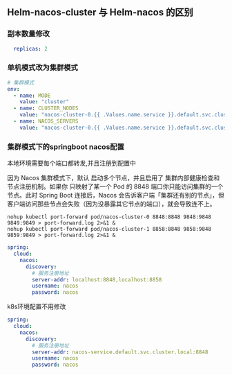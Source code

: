 ## Helm-nacos-cluster 与 Helm-nacos 的区别

### 副本数量修改
```yml
  replicas: 2
```

### 单机模式改为集群模式
```yml
# 集群模式
env: 
  - name: MODE
    value: "cluster"
  - name: CLUSTER_NODES
    value: "nacos-cluster-0.{{ .Values.name.service }}.default.svc.cluster.local:8848,nacos-cluster-1.{{ .Values.name.service }}.default.svc.cluster.local:8848"
  - name: NACOS_SERVERS
    value: "nacos-cluster-0.{{ .Values.name.service }}.default.svc.cluster.local:8848 nacos-cluster-1.{{ .Values.name.service }}.default.svc.cluster.local:8848"  
```

### 集群模式下的springboot nacos配置
本地环境需要每个端口都转发,并且注册到配置中

因为 Nacos 集群模式下，默认 启动多个节点，并且启用了 集群内部健康检查和节点注册机制。如果你 只映射了某一个 Pod 的 8848 端口你只能访问集群的一个节点。此时 Spring Boot 连接后，Nacos 会告诉客户端「集群还有别的节点」，但客户端访问那些节点会失败（因为没暴露其它节点的端口），就会导致连不上。
```shell
nohup kubectl port-forward pod/nacos-cluster-0 8848:8848 9848:9848 9849:9849 > port-forward.log 2>&1 &
nohup kubectl port-forward pod/nacos-cluster-1 8858:8848 9858:9848 9859:9849 > port-forward.log 2>&1 &
```
```yml
spring:
  cloud:
    nacos:
      discovery:
        # 服务注册地址
        server-addr: localhost:8848,localhost:8858
        username: nacos
        password: nacos
```

k8s环境配置不用修改
```yml
spring:
  cloud:
    nacos:
      discovery:
        # 服务注册地址
        server-addr: nacos-service.default.svc.cluster.local:8848
        username: nacos
        password: nacos
```